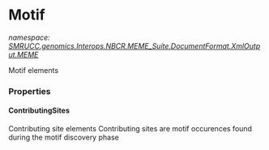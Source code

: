﻿# Motif
_namespace: [SMRUCC.genomics.Interops.NBCR.MEME_Suite.DocumentFormat.XmlOutput.MEME](./index.md)_

Motif elements




### Properties

#### ContributingSites
Contributing site elements
 Contributing sites are motif occurences found during the motif discovery phase
